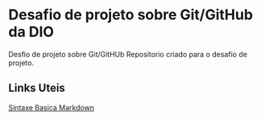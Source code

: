 #  Desafio de projeto sobre Git/GitHub da DIO
Desfio de projeto sobre Git/GitHUb
Repositorio criado para o desafio de projeto.

## Links Uteis
[Sintaxe Basica Markdown](https://www.markdownguide.org/basic-syntax/)
